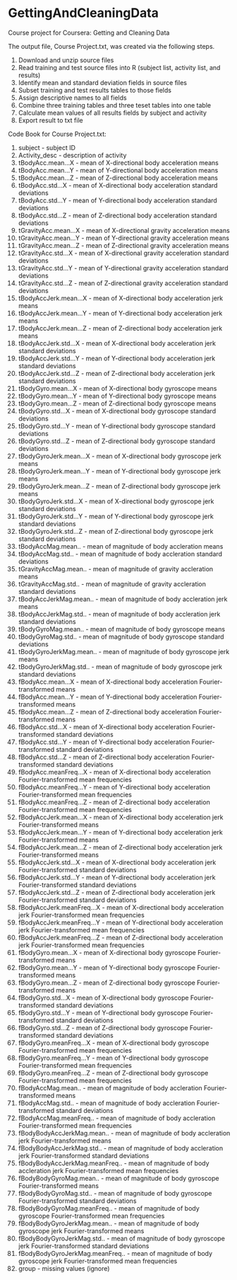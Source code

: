 # GettingAndCleaningData
Course project for Coursera: Getting and Cleaning Data

The output file, Course Project.txt, was created via the following steps.
1. Download and unzip source files
2. Read training and test source files into R (subject list, activity list, and results)
3. Identify mean and standard deviation fields in source files
4. Subset training and test results tables to those fields
5. Assign descriptive names to all fields
6. Combine three training tables and three teset tables into one table
7. Calculate mean values of all results fields by subject and activity
8. Export result to txt file

Code Book for Course Project.txt:
1. subject - subject ID
2. Activity_desc - description of activity
3. tBodyAcc.mean...X - mean of X-directional body acceleration means
4. tBodyAcc.mean...Y - mean of Y-directional body acceleration means
5. tBodyAcc.mean...Z - mean of Z-directional body acceleration means
6. tBodyAcc.std...X - mean of X-directional body acceleration standard deviations
7. tBodyAcc.std...Y - mean of Y-directional body acceleration standard deviations
8. tBodyAcc.std...Z - mean of Z-directional body acceleration standard deviations
9. tGravityAcc.mean...X - mean of X-directional gravity acceleration means
10. tGravityAcc.mean...Y - mean of Y-directional gravity acceleration means
11. tGravityAcc.mean...Z - mean of Z-directional gravity acceleration means
12. tGravityAcc.std...X - mean of X-directional gravity acceleration standard deviations
13. tGravityAcc.std...Y - mean of Y-directional gravity acceleration standard deviations
14. tGravityAcc.std...Z - mean of Z-directional gravity acceleration standard deviations
15. tBodyAccJerk.mean...X - mean of X-directional body acceleration jerk means
16. tBodyAccJerk.mean...Y - mean of Y-directional body acceleration jerk means
17. tBodyAccJerk.mean...Z - mean of Z-directional body acceleration jerk means
18. tBodyAccJerk.std...X - mean of X-directional body acceleration jerk standard deviations
19. tBodyAccJerk.std...Y - mean of Y-directional body acceleration jerk standard deviations
20. tBodyAccJerk.std...Z - mean of Z-directional body acceleration jerk standard deviations
21. tBodyGyro.mean...X - mean of X-directional body gyroscope means
22. tBodyGyro.mean...Y - mean of Y-directional body gyroscope means
23. tBodyGyro.mean...Z - mean of Z-directional body gyroscope means
24. tBodyGyro.std...X - mean of X-directional body gyroscope standard deviations
25. tBodyGyro.std...Y - mean of Y-directional body gyroscope standard deviations
26. tBodyGyro.std...Z - mean of Z-directional body gyroscope standard deviations
27. tBodyGyroJerk.mean...X - mean of X-directional body gyroscope jerk means
28. tBodyGyroJerk.mean...Y - mean of Y-directional body gyroscope jerk means
29. tBodyGyroJerk.mean...Z - mean of Z-directional body gyroscope jerk means
30. tBodyGyroJerk.std...X - mean of X-directional body gyroscope jerk standard deviations
31. tBodyGyroJerk.std...Y - mean of Y-directional body gyroscope jerk standard deviations
32. tBodyGyroJerk.std...Z - mean of Z-directional body gyroscope jerk standard deviations
33. tBodyAccMag.mean.. - mean of magnitude of body accleration means
34. tBodyAccMag.std.. - mean of magnitude of body accleration standard deviations
35. tGravityAccMag.mean.. - mean of magnitude of gravity accleration means
36. tGravityAccMag.std.. - mean of magnitude of gravity accleration standard deviations
37. tBodyAccJerkMag.mean.. - mean of magnitude of body accleration jerk means
38. tBodyAccJerkMag.std.. - mean of magnitude of body accleration jerk standard deviations
39. tBodyGyroMag.mean.. - mean of magnitude of body gyroscope means
40. tBodyGyroMag.std.. - mean of magnitude of body gyroscope standard deviations
41. tBodyGyroJerkMag.mean.. - mean of magnitude of body gyroscope jerk means
42. tBodyGyroJerkMag.std.. - mean of magnitude of body gyroscope jerk standard deviations
43. fBodyAcc.mean...X - mean of X-directional body acceleration Fourier-transformed means
44. fBodyAcc.mean...Y - mean of Y-directional body acceleration Fourier-transformed means
45. fBodyAcc.mean...Z - mean of Z-directional body acceleration Fourier-transformed means
46. fBodyAcc.std...X - mean of X-directional body acceleration Fourier-transformed standard deviations
47. fBodyAcc.std...Y - mean of Y-directional body acceleration Fourier-transformed standard deviations
48. fBodyAcc.std...Z - mean of Z-directional body acceleration Fourier-transformed standard deviations
49. fBodyAcc.meanFreq...X - mean of X-directional body acceleration Fourier-transformed mean frequencies
50. fBodyAcc.meanFreq...Y - mean of Y-directional body acceleration Fourier-transformed mean frequencies
51. fBodyAcc.meanFreq...Z - mean of Z-directional body acceleration Fourier-transformed mean frequencies
52. fBodyAccJerk.mean...X - mean of X-directional body acceleration jerk Fourier-transformed means
53. fBodyAccJerk.mean...Y - mean of Y-directional body acceleration jerk Fourier-transformed means
54. fBodyAccJerk.mean...Z - mean of Z-directional body acceleration jerk Fourier-transformed means
55. fBodyAccJerk.std...X - mean of X-directional body acceleration jerk Fourier-transformed standard deviations
56. fBodyAccJerk.std...Y - mean of Y-directional body acceleration jerk Fourier-transformed standard deviations
57. fBodyAccJerk.std...Z - mean of Z-directional body acceleration jerk Fourier-transformed standard deviations
58. fBodyAccJerk.meanFreq...X - mean of X-directional body acceleration jerk Fourier-transformed mean frequencies
59. fBodyAccJerk.meanFreq...Y - mean of Y-directional body acceleration jerk Fourier-transformed mean frequencies
60. fBodyAccJerk.meanFreq...Z - mean of Z-directional body acceleration jerk Fourier-transformed mean frequencies
61. fBodyGyro.mean...X - mean of X-directional body gyroscope Fourier-transformed means
62. fBodyGyro.mean...Y - mean of Y-directional body gyroscope Fourier-transformed means
63. fBodyGyro.mean...Z - mean of Z-directional body gyroscope Fourier-transformed means
64. fBodyGyro.std...X - mean of X-directional body gyroscope Fourier-transformed standard deviations
65. fBodyGyro.std...Y - mean of Y-directional body gyroscope Fourier-transformed standard deviations
66. fBodyGyro.std...Z - mean of Z-directional body gyroscope Fourier-transformed standard deviations
67. fBodyGyro.meanFreq...X - mean of X-directional body gyroscope Fourier-transformed mean frequencies
68. fBodyGyro.meanFreq...Y - mean of Y-directional body gyroscope Fourier-transformed mean frequencies
69. fBodyGyro.meanFreq...Z - mean of Z-directional body gyroscope Fourier-transformed mean frequencies
70. fBodyAccMag.mean.. - mean of magnitude of body accleration Fourier-transformed means
71. fBodyAccMag.std.. - mean of magnitude of body accleration Fourier-transformed standard deviations
72. fBodyAccMag.meanFreq.. - mean of magnitude of body accleration Fourier-transformed mean frequencies
73. fBodyBodyAccJerkMag.mean.. - mean of magnitude of body accleration jerk Fourier-transformed means
74. fBodyBodyAccJerkMag.std.. - mean of magnitude of body accleration jerk Fourier-transformed standard deviations
75. fBodyBodyAccJerkMag.meanFreq.. - mean of magnitude of body accleration jerk Fourier-transformed mean frequencies
76. fBodyBodyGyroMag.mean.. - mean of magnitude of body gyroscope Fourier-transformed means
77. fBodyBodyGyroMag.std.. - mean of magnitude of body gyroscope Fourier-transformed standard deviations
78. fBodyBodyGyroMag.meanFreq.. - mean of magnitude of body gyroscope Fourier-transformed mean frequencies
79. fBodyBodyGyroJerkMag.mean.. - mean of magnitude of body gyroscope jerk Fourier-transformed means
80. fBodyBodyGyroJerkMag.std.. - mean of magnitude of body gyroscope jerk Fourier-transformed standard deviations
81. fBodyBodyGyroJerkMag.meanFreq.. - mean of magnitude of body gyroscope jerk Fourier-transformed mean frequencies
82. group - missing values (ignore)
